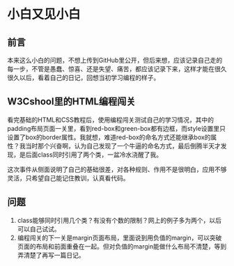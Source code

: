# 小白又见小白
## 前言
本来这么小白的问题，不想上传到GitHub里公开，但后来想，应该记录自己走的每一步，不管是愚蠢、惊喜、还是失望、痛苦，都应该记录下来，这样才能在很久很久以后，看着自己的日记，回想当初学习编程的样子。

## W3Cshool里的HTML编程闯关
看完基础的HTML和CSS教程后，使用编程闯关测试自己的学习情况，其中的padding布局页面一关里，看到red-box和green-box都有边框，而style设置里只设置了box的border属性。我就想，难道red-box的命名方式还能继承box的属性？我当时那个兴奋啊，认为自己发现了一个牛逼的命名方式，最后倒腾半天才发现，是后面class同时引用了两个类，一盆冷水浇醒了我。

这次事件从侧面说明了自己的基础很差，对各种规则、作用不是很明白，应用不够灵活，只希望自己能记住教训，认真看代码。

## 问题
1. class能够同时引用几个类？有没有个数的限制？网上的例子多为两个，以后可以自己试试。
2. 编程闯关的下一关是margin页面布局，里面说到用负值的margin，可以突破页面的布局和前面重叠在一起。但对负值的margin能做什么布局不清楚，等到弄清楚了再写一篇日记。
